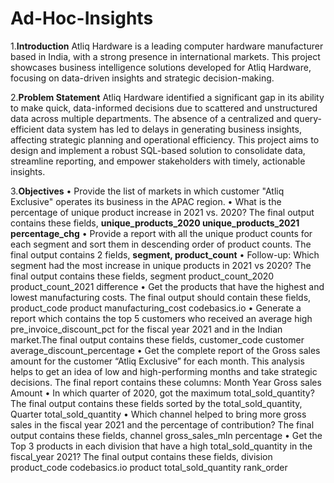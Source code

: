 # Ad-Hoc-Insights
1.**Introduction**
Atliq Hardware is a leading computer hardware manufacturer based in India, with a strong presence in international markets. This project showcases business intelligence solutions developed for Atliq Hardware, focusing on data-driven insights and strategic decision-making.

2.**Problem Statement**
Atliq Hardware identified a significant gap in its ability to make quick, data-informed decisions due to scattered and unstructured data across multiple departments. The absence of a centralized and query-efficient data system has led to delays in generating business insights, affecting strategic planning and operational efficiency. This project aims to design and implement a robust SQL-based solution to consolidate data, streamline reporting, and empower stakeholders with timely, actionable insights.

3.**Objectives**
• Provide the list of markets in which customer  "Atliq  Exclusive"  operates its business in the  APAC  region. 
• What is the percentage of unique product increase in 2021 vs. 2020? The final output contains these fields, 
  **unique_products_2020
    unique_products_2021 
    percentage_chg** 
• Provide a report with all the unique product counts for each  segment  and sort them in descending order of product counts. The final 
  output contains 2 fields, 
    **segment, product_count**
• Follow-up: Which segment had the most increase in unique products in 2021 vs 2020? The final output contains these fields, 
    segment 
    product_count_2020 
    product_count_2021 
    difference 
• Get the products that have the highest and lowest manufacturing costs. The final output should contain these fields, 
product_code 
product 
manufacturing_cost 
codebasics.io 
• Generate a report which contains the top 5 customers who received an average high pre_invoice_discount_pct for the fiscal year 2021 and in the Indian market.The final output contains these fields, 
customer_code 
customer 
average_discount_percentage 
• Get the complete report of the Gross sales amount for the customer “Atliq Exclusive” for each month. This analysis helps to get an idea of low and high-performing months and take strategic decisions. The final report contains these columns: 
Month 
Year 
Gross sales Amount 
• In which quarter of 2020, got the maximum total_sold_quantity? The final output contains these fields sorted by the total_sold_quantity, 
Quarter 
total_sold_quantity 
• Which channel helped to bring more gross sales in the fiscal year 2021 and the percentage of contribution? The final output contains these fields, 
channel 
gross_sales_mln 
percentage 
• Get the Top 3 products in each division that have a high total_sold_quantity in the fiscal_year 2021? The final output contains these 
fields, 
division 
product_code 
codebasics.io 
product 
total_sold_quantity 
rank_order
